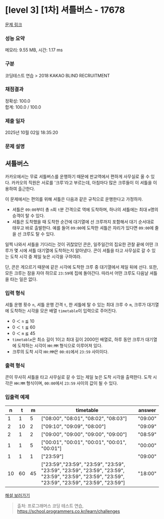 # [level 3] [1차] 셔틀버스 - 17678 

[문제 링크](https://school.programmers.co.kr/learn/courses/30/lessons/17678) 

### 성능 요약

메모리: 9.55 MB, 시간: 1.17 ms

### 구분

코딩테스트 연습 > 2018 KAKAO BLIND RECRUITMENT

### 채점결과

정확성: 100.0<br/>합계: 100.0 / 100.0

### 제출 일자

2025년 10월 02일 18:35:20

### 문제 설명

<h2>셔틀버스</h2>

<p>카카오에서는 무료 셔틀버스를 운행하기 때문에 판교역에서 편하게 사무실로 올 수 있다. 카카오의 직원은 서로를 '크루'라고 부르는데, 아침마다 많은 크루들이 이 셔틀을 이용하여 출근한다.</p>

<p>이 문제에서는 편의를 위해 셔틀은 다음과 같은 규칙으로 운행한다고 가정하자.</p>

<ul>
<li>셔틀은 <code>09:00</code>부터 총 <code>n</code>회 <code>t</code>분 간격으로 역에 도착하며, 하나의 셔틀에는 최대 <code>m</code>명의 승객이 탈 수 있다.</li>
<li>셔틀은 도착했을 때 도착한 순간에 대기열에 선 크루까지 포함해서 대기 순서대로 태우고 바로 출발한다. 예를 들어 <code>09:00</code>에 도착한 셔틀은 자리가 있다면 <code>09:00</code>에 줄을 선 크루도 탈 수 있다.</li>
</ul>

<p>일찍 나와서 셔틀을 기다리는 것이 귀찮았던 콘은, 일주일간의 집요한 관찰 끝에 어떤 크루가 몇 시에 셔틀 대기열에 도착하는지 알아냈다. 콘이 셔틀을 타고 사무실로 갈 수 있는 도착 시각 중 제일 늦은 시각을 구하여라.</p>

<p>단, 콘은 게으르기 때문에 같은 시각에 도착한 크루 중 대기열에서 제일 뒤에 선다. 또한, 모든 크루는 잠을 자야 하므로 <code>23:59</code>에 집에 돌아간다. 따라서 어떤 크루도 다음날 셔틀을 타는 일은 없다.</p>

<h3>입력 형식</h3>

<p>셔틀 운행 횟수 <code>n</code>, 셔틀 운행 간격 <code>t</code>, 한 셔틀에 탈 수 있는 최대 크루 수 <code>m</code>, 크루가 대기열에 도착하는 시각을 모은 배열 <code>timetable</code>이 입력으로 주어진다.</p>

<ul>
<li>0 ＜ <code>n</code> ≦ 10</li>
<li>0 ＜ <code>t</code> ≦ 60</li>
<li>0 ＜ <code>m</code> ≦ 45</li>
<li><code>timetable</code>은 최소 길이 1이고 최대 길이 2000인 배열로, 하루 동안 크루가 대기열에 도착하는 시각이 <code>HH:MM</code> 형식으로 이루어져 있다.</li>
<li>크루의 도착 시각 <code>HH:MM</code>은 <code>00:01</code>에서 <code>23:59</code> 사이이다.</li>
</ul>

<h3>출력 형식</h3>

<p>콘이 무사히 셔틀을 타고 사무실로 갈 수 있는 제일 늦은 도착 시각을 출력한다. 도착 시각은 <code>HH:MM</code> 형식이며, <code>00:00</code>에서 <code>23:59</code> 사이의 값이 될 수 있다.</p>

<h3>입출력 예제</h3>
<table class="table">
        <thead><tr>
<th>n</th>
<th>t</th>
<th>m</th>
<th>timetable</th>
<th>answer</th>
</tr>
</thead>
        <tbody><tr>
<td>1</td>
<td>1</td>
<td>5</td>
<td>["08:00", "08:01", "08:02", "08:03"]</td>
<td>"09:00"</td>
</tr>
<tr>
<td>2</td>
<td>10</td>
<td>2</td>
<td>["09:10", "09:09", "08:00"]</td>
<td>"09:09"</td>
</tr>
<tr>
<td>2</td>
<td>1</td>
<td>2</td>
<td>["09:00", "09:00", "09:00", "09:00"]</td>
<td>"08:59"</td>
</tr>
<tr>
<td>1</td>
<td>1</td>
<td>5</td>
<td>["00:01", "00:01", "00:01", "00:01", "00:01"]</td>
<td>"00:00"</td>
</tr>
<tr>
<td>1</td>
<td>1</td>
<td>1</td>
<td>["23:59"]</td>
<td>"09:00"</td>
</tr>
<tr>
<td>10</td>
<td>60</td>
<td>45</td>
<td>["23:59","23:59", "23:59", "23:59", "23:59", "23:59", "23:59", "23:59", "23:59", "23:59", "23:59", "23:59", "23:59", "23:59", "23:59", "23:59"]</td>
<td>"18:00"</td>
</tr>
</tbody>
      </table>
<p><a href="http://tech.kakao.com/2017/09/27/kakao-blind-recruitment-round-1/" target="_blank" rel="noopener">해설 보러가기</a></p>


> 출처: 프로그래머스 코딩 테스트 연습, https://school.programmers.co.kr/learn/challenges